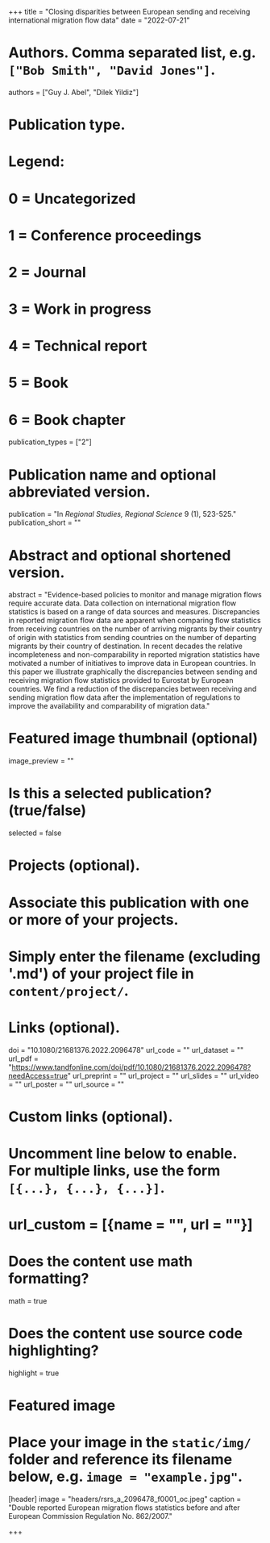 +++
title = "Closing disparities between European sending and receiving international migration flow data"
date = "2022-07-21"

# Authors. Comma separated list, e.g. `["Bob Smith", "David Jones"]`.
authors = ["Guy J. Abel", "Dilek Yildiz"]

# Publication type.
# Legend:
# 0 = Uncategorized
# 1 = Conference proceedings
# 2 = Journal
# 3 = Work in progress
# 4 = Technical report
# 5 = Book
# 6 = Book chapter
publication_types = ["2"]

# Publication name and optional abbreviated version.
publication = "In *Regional Studies, Regional Science* 9 (1), 523-525."
publication_short = ""

# Abstract and optional shortened version.
abstract = "Evidence-based policies to monitor and manage migration flows require accurate data. Data collection on international migration flow statistics is based on a range of data sources and measures. Discrepancies in reported migration flow data are apparent when comparing flow statistics from receiving countries on the number of arriving migrants by their country of origin with statistics from sending countries on the number of departing migrants by their country of destination. In recent decades the relative incompleteness and non-comparability in reported migration statistics have motivated a number of initiatives to improve data in European countries. In this paper we illustrate graphically the discrepancies between sending and receiving migration flow statistics provided to Eurostat by European countries. We find a reduction of the discrepancies between receiving and sending migration flow data after the implementation of regulations to improve the availability and comparability of migration data."

# Featured image thumbnail (optional)
image_preview = ""

# Is this a selected publication? (true/false)
selected = false

# Projects (optional).
#   Associate this publication with one or more of your projects.
#   Simply enter the filename (excluding '.md') of your project file in `content/project/`.


# Links (optional).
doi = "10.1080/21681376.2022.2096478" 
url_code = ""
url_dataset = ""
url_pdf = "https://www.tandfonline.com/doi/pdf/10.1080/21681376.2022.2096478?needAccess=true"
url_preprint = ""
url_project = ""
url_slides = ""
url_video = ""
url_poster = ""
url_source = ""

# Custom links (optional).
#   Uncomment line below to enable. For multiple links, use the form `[{...}, {...}, {...}]`.
# url_custom = [{name = "", url = ""}]

# Does the content use math formatting?
math = true

# Does the content use source code highlighting?
highlight = true

# Featured image
# Place your image in the `static/img/` folder and reference its filename below, e.g. `image = "example.jpg"`.
[header]
image = "headers/rsrs_a_2096478_f0001_oc.jpeg"
caption = "Double reported European migration flows statistics before and after European Commission Regulation No. 862/2007."

+++